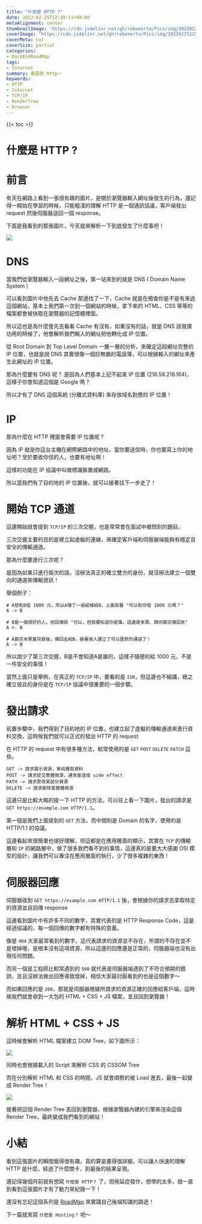 ```yaml
---
title: "什麼是 HTTP ?"
date: 2022-02-25T12:49:11+08:00
metaAlignment: center
thumbnailImage: 'https://cdn.jsdelivr.net/gh/robeeerto/Pics/img/202202251255376.png'
coverImage: "https://cdn.jsdelivr.net/gh/robeeerto/Pics/img/202202251250767.jpg" 
coverMeta: out
coverSize: partial
categories:
- BackEndRoadMap
tags:
- Internet
summary: 看圖說 Http～
keywords:
- HTTP
- Internet
- TCP/IP
- RenderTree
- Browser
---
```


{{< toc >}}

# 什麼是 HTTP ?

# 前言

有天在網路上看到一張很有趣的圖片，是關於瀏覽器輸入網址後發生的行為，還記得一開始在學習的時候，只能粗淺的理解 HTTP 是一個通訊協議，客戶端發出 request 然後伺服器送回一個 response。

下面是我看到的那張圖片，今天就來解析一下到底發生了什麼事吧！

![](https://cdn.jsdelivr.net/gh/robeeerto/Pics/img/202202251142168.png)

# DNS

當我們從瀏覽器輸入一段網址之後，第一站來到的就是 DNS ( Domain Name System )

可以看到圖片中他先去 Cache 那邊找了一下，Cache 就是在檢查你是不是有來過這個網站，基本上我們第一次到一個網站的時候，拿下來的 HTML、CSS 等等的檔案都會被快取在瀏覽器的記憶體裡面。

所以這也是為什麼會先去看看 Cache 有沒有，如果沒有的話，就是 DNS 該發揮功用的時候了，他會解析我們輸入的網址把他轉化成 IP 位置。

從 Root Domain 到 Top Level Domain 一層一層的分析，來確定這段網址完整的 IP 位置，也就是說 DNS 其實很像一個巨無霸的電話簿，可以根據輸入的網址來產生此網址的 IP 位置。

那為什麼要有 DNS 呢？ 是因為人們基本上記不起來 IP 位置 (216.58.216.164)，這樣子你會知道這個是 Google 嗎？

所以才有了 DNS 這個系統 (分離式資料庫) 來存放域名對應的 IP 位置！

# IP

那為什麼在 HTTP 裡面會需要 IP 位置呢？

因為 IP 就是你這台主機在網際網路中的地址，當你要送信時，你也要寫上你的地址吧？至於要收你信的人，也要有地址啊！

這樣的功能在 IP 協議中叫做標識裝置或網路。

所以當我們有了目的地的 IP 位置後，就可以接著往下一步走了！

# 開始 TCP 通道

這邊開始就會提到 `TCP/IP` 的三次交握，也是常常會在面試中被問到的題目。

三次交握主要的目的是建立起虛擬的連線，來確定客戶端和伺服器端能夠有穩定且安全的傳輸通道。

那為什麼要進行三次呢？

是因為如果只進行兩次的話，沒辦法真正的確立雙方的身份，就沒辦法建立一個雙向的通道來傳輸資訊！

舉個例子：

```
# A想和B借 1000 元，所以A傳了一張紙條給B，上面寫著 "可以和你借 1000 元嗎？"
A -> B 

# B是一個很好的人，他回傳說 "可以，但我要知道你是誰，這邊是本票，請你簽完傳回來"
A <- B

# A簽完本票蓋完章後，傳回去給B，接著兩人建立了可以匯款的通道了！
A -> B
```

所以說少了第三次交握，B是不會知道A是誰的，這樣子隨便的給 1000 元，不是一件安全的事情！

當然上面只是舉例，在真正的 `TCP/IP` 中，要看的是 `ISN`，但這邊也不細講，總之確立彼此的身份是在 `TCP/IP` 協議中很重要的一個步驟。

# 發出請求

前置步驟中，我們得到了目的地的 IP 位置，也建立起了虛擬的傳輸通道來進行資料交換，這時候我們就可以正式的發出 HTTP 的 request 

在 HTTP 的 request 中有很多種方法，較常使用的是 `GET` `POST` `DELETE` `PATCH` 這些。

```
GET -> 請求展示資源，單純獲取資料
POST -> 請求提交實體資源，通常會造成 side effect
PATH -> 請求更改某部分資源
DELETE -> 請求刪除某實體資源
```

這邊只是比較大略的提一下 HTTP 的方法，可以往上看一下圖片，發出的請求是 `GET https://example.com HTTP/1.1`。

第一個是我們上面提到的 `GET` 方法，而中間則是 Domain 的名字，使用的是 HTTP/1.1 的協議。

這邊看起來很簡單也很好理解，但這都是在應用層面的顯示，其實在 `TCP` 的傳輸層和 `IP` 的網路層中，做了很多我們看不到的事情，這邊真的是要大大感謝 OSI 模型的設計，讓我們可以專注在應用層面的執行，少了很多複雜的東西！

# 伺服器回應

伺服器收到 `GET https://example.com HTTP/1.1` 後，會根據你的請求去拿取特定的資源並且回傳 response

這邊看到圖片中有許多不同的數字，其實代表的是 HTTP Response Code，這是經過協議的，每一個回傳的數字都有特殊的意義。

像是 `404` 大家最常看到的數字，這代表請求的資源並不存在，所謂的不存在並不是壞掉喔，是根本沒有這項資源，所以這邊的回應還是正常的，伺服器端也沒有出現任何問題。

而另一個是工程師比較常遇到的 `500` 就代表是伺服器端遇到了不符合預期的錯誤，並且沒辦法做出回應導致壞掉，相信大家最討厭看到的也是這個數字～

而如果回應的是 `200`，那就是伺服器根據所請求的資源正確的回應給客戶端，這時候我們就會收到一大包的 HTML + CSS + JS 檔案，並且回到瀏覽器！

# 解析 HTML + CSS + JS

這時候會解析 HTML 檔案建立 DOM Tree，如下圖所示：

![](https://cdn.jsdelivr.net/gh/robeeerto/Pics/img/202202251234729.png)

同時也會根據載入的 Script 來解析 CSS 的 CSSOM Tree

而在分別解析 HTML 和 CSS 的時間，JS 就會順勢的被 Load 進去，最後一起變成 Render Tree！

![](https://cdn.jsdelivr.net/gh/robeeerto/Pics/img/202202251235559.png)

接著把這個 Render Tree 丟回到瀏覽器，根據瀏覽器內建的引擎來渲染這個 Render Tree，最終變成我們看到的網站！

# 小結

看到這張圖片的瞬間覺得很有趣，真的算是畫得很詳細，可以讓人快速的理解 HTTP 是什麼，經過了什麼關卡，到最後的結果呈現。

還記得幾個月前就有想寫 `什麼是 HTTP？` 了，但拖延症發作，想學的太多，就一直到看到這張圖片才有了動力來紀錄一下！

還沒有忘記這個系列是 [RoadMap](https://roadmap.sh/backend) 來實踐自己後端知識的路途！

下一篇就來寫 `什麼是 Hosting？` 吧～
